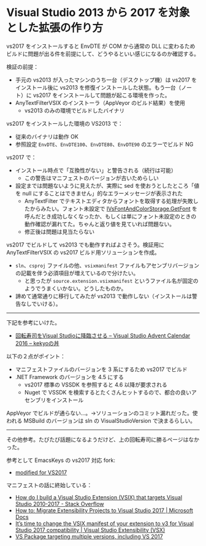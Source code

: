 # Visual Studio 2013 から 2017 を対象とした拡張の作り方
vs2017 をインストールすると EnvDTE が COM から通常の DLL に変わるためビルドに問題が出る件を前提にして、どうやるといい感じになるのか確認する。

検証の前提：
- 手元の vs2013 が入ったマシンのうち一台（デスクトップ機）は vs2017 をインストール後に vs2013 を修復インストールした状態。もう一台（ノート）に vs2017 をインストールして問題が起こる環境を作った。
- AnyTextFilterVSIX のインストーラ（AppVeyor のビルド結果）を使用
    - vs2013 のみの環境でビルドしたバイナリ

vs2017 をインストールした環境の VS2013 で：
- 従来のバイナリは動作 OK
- 参照設定 `EnvDTE`、`EnvDTE100`、`EnvDTE80`、`EnvDTE90` のエラーでビルド NG

vs2017 で：
- インストール時点で「互換性がない」と警告される（続行は可能）
    - この警告はマニフェストのバージョンが古いためらしい
- 設定までは問題ないように見えたが、実際に sed を使おうとしたところ「値を null にすることはできません」的なエラーメッセージが表示された
    - AnyTextFilter でテキストエディタからフォントを取得する処理が失敗したからみたい。フォント未設定で [IVsFontAndColorStorage.GetFont](https://msdn.microsoft.com/en-us/library/microsoft.visualstudio.shell.interop.ivsfontandcolorstorage.getfont.aspx) を呼んだとき成功しなくなったか、もしくは単にフォント未設定のときの動作確認が漏れてた。ちゃんと返り値を見ていれば問題ない。
    - 修正後は問題は見当たらない

vs2017 でビルドして vs2013 でも動作すればよさそう。検証用に AnyTextFilterVSIX の vs2017 ビルド用ソリューションを作成。
- `sln`、`csproj` ファイルの他、`vsixmanifest` ファイルもアセンブリバージョンの記載を伴う必須項目が増えているので分けたい。
    - と思ったが `source.extension.vsixmanifest` というファイル名が固定のようでうまくいかない。どうしたものか。
- 諦めて通常通りに移行してみたが vs2013 で動作しない（インストールは警告なしでいける）。

---

下記を参考にいけた。
- [回転寿司をVisual Studioに降臨させる – Visual Studio Advent Calendar 2016 – kekyoの丼](https://www.kekyo.net/2016/12/04/6131)

以下の２点がポイント：
- マニフェストファイルのバージョンを 3 系にするため vs2017 でビルド
- .NET Framework のバージョンを 4.5 にする
    - vs2017 標準の VSSDK を参照すると 4.6 以降が要求される
    - Nuget で VSSDK を検索するとたくさんヒットするので、都合の良いアセンブリをインストール

AppVeyor でビルドが通らない…。→ソリューションのコミット漏れだった。使われる MSBuild のバージョンは sln の VisualStudioVersion で決まるらしい。

---

その他参考。たびたび話題になるようだけど、上の回転寿司に勝るページはなかった。

参考として EmacsKeys の vs2017 対応 fork:
- [modified for VS2017](https://github.com/yosagi/EmacsKeys/commit/dd267f0d92791e0deaf37be011a7e8505620d809)

マニフェストの話に終始している：
- [How do I build a Visual Studio Extension (VSIX) that targets Visual Studio 2010-2017 - Stack Overflow](https://stackoverflow.com/questions/42269556/how-do-i-build-a-visual-studio-extension-vsix-that-targets-visual-studio-2010)
- [How to: Migrate Extensibility Projects to Visual Studio 2017 | Microsoft Docs](https://docs.microsoft.com/en-us/visualstudio/extensibility/how-to-migrate-extensibility-projects-to-visual-studio-2017)
- [It’s time to change the VSIX manifest of your extension to v3 for Visual Studio 2017 compatibility | Visual Studio Extensibility (VSX)](http://www.visualstudioextensibility.com/2017/01/10/its-time-to-change-the-vsix-manifest-of-your-extension-to-v3-for-visual-studio-2017-compatibility/)
- [VS Package targeting multiple versions, including VS 2017](https://social.msdn.microsoft.com/Forums/vstudio/en-US/cf2833a0-c91b-48e7-ac73-cb79b6fd3971/vs-package-targeting-multiple-versions-including-vs-2017?forum=vsx)